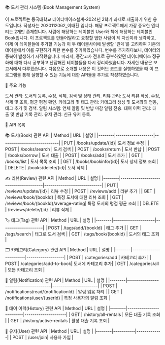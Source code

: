 📚 도서 관리 시스템 (Book Management System)

이 프로젝트는 동국대학교 데이터베이스설계-2024년 2학기 과제로 제출하기 위한 용도입니다. 작성자는 2020112062_이태환 입니다. 해당 프로젝트에서 가장 중요한 엔티티는 2개만 존재합니다. 사람에 해당하는 테이블인 User와 책에 해당하는 테이블인 Book입니다. 이 프로젝트를 만들어달라고 요청할 법한 사람이 제 자신이라 생각하고, 이제 이 테이블들에 추가할 기능과 이 두 테이블사이에 발생할 '관계'를 고려하여 기존의 테이블에서 이를 구현하기 위한 변수를 추가하였습니다. 변수를 추가하다보니, 데이터의 중복이 발생하기 시작했습니다. 따라서, 중간고사 전후로 공부하였던 데이터베이스 정규화에 대해 다시 공부하고 난잡해진 테이블들을 다시 정리하였습니다. 자세한 내용은 보고서에서 다루겠습니다. 다음으로 소개할 내용은 이 깃허브 코드를 실행하였을 때 이 프로그램을 통해 실행할 수 있는 기능에 대한 API들을 추가로 작성하였습니다. 

🚀 주요 기능

도서 관리: 도서의 등록, 수정, 삭제, 검색 및 상태 관리.
리뷰 관리: 도서 리뷰 작성, 수정, 삭제 및 조회, 평균 평점 확인.
카테고리 및 태그 관리: 카테고리 생성 및 도서와의 연동, 태그 추가 및 검색.
알림 시스템: 연체 알림 및 반납 마감 알림 전송.
대여 이력 관리: 대출 및 반납 기록 관리.
유저 관리: 신규 유저 등록.

📑 API 목록

📚 도서(Book) 관련 API
| Method | URL               | 설명                        |
|--------|-------------------|-----------------------------|
| PUT    | /books/update/{id}| 도서 정보 수정              |
| POST   | /books/search     | 도서 검색                   |
| POST   | /books/return     | 도서 반납                   |
| POST   | /books/borrow     | 도서 대출                   |
| POST   | /books/add        | 도서 추가                   |
| GET    | /books/list       | 도서 목록 조회               |
| GET    | /books/bookinfo/{id}| 도서 상세 정보 조회          |
| DELETE | /books/delete/{id}| 도서 삭제                   |


✍ 리뷰(Review) 관련 API
| Method | URL                                   | 설명                        |
|--------|---------------------------------------|-----------------------------|
| PUT    | /reviews/update/{id}                 | 리뷰 수정                   |
| POST   | /reviews/add                         | 리뷰 추가                   |
| GET    | /reviews/book/{bookId}               | 특정 도서에 대한 리뷰 조회   |
| GET    | /reviews/book/{bookId}/average-rating| 특정 도서의 평점 평균 조회   |
| DELETE | /reviews/delete/{id}                 | 리뷰 삭제                   |


🏷 태그(Tag) 관련 API
| Method | URL                 | 설명                |
|--------|---------------------|---------------------|
| POST   | /tags/add/{bookId}  | 태그 추가           |
| GET    | /tags/search        | 태그로 도서 검색     |
| GET    | /tags/book/{bookId} | 도서의 태그 조회     |

🗂 카테고리(Category) 관련 API
| Method | URL                    | 설명              |
|--------|------------------------|-------------------|
| POST   | /categories/add        | 카테고리 추가      |
| POST   | /categories/add-to-book| 도서에 카테고리 추가|
| GET    | /categories/all        | 모든 카테고리 조회 |

🔔 알림(Notification) 관련 API
| Method | URL                                   | 설명                  |
|--------|---------------------------------------|-----------------------|
| POST   | /notifications/read/{notificationId} | 알림 읽음 처리         |
| GET    | /notifications/user/{userId}          | 특정 사용자의 알림 조회 |

📜 대여 이력(History) 관련 API
| Method | URL                     | 설명                |
|--------|-------------------------|---------------------|
| GET    | /history/all-rentals    | 모든 대출 기록 조회   |
| GET    | /history/active-rentals | 활성 대출 기록 조회   |

👤 유저(User) 관련 API
| Method | URL       | 설명        |
|--------|-----------|-------------|
| POST   | /user/join| 사용자 가입 |

 
